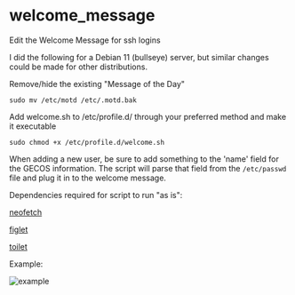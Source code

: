 # welcome_message
Edit the Welcome Message for ssh logins

I did the following for a Debian 11 (bullseye) server, but similar changes could be made for other distributions.

Remove/hide the existing "Message of the Day"

```
sudo mv /etc/motd /etc/.motd.bak
```

Add welcome.sh to /etc/profile.d/ through your preferred method and make it executable

```
sudo chmod +x /etc/profile.d/welcome.sh
```

When adding a new user, be sure to add something to the 'name' field for the GECOS information. The script will parse that field from the `/etc/passwd` file and plug it in to the welcome message.

Dependencies required for script to run "as is":

[neofetch](https://github.com/dylanaraps/neofetch)

[figlet](http://www.figlet.org/)

[toilet](http://caca.zoy.org/wiki/toilet)

Example:

![example](https://us-east-1.linodeobjects.com/baitbucket/welcome.sh_example_image.jpg)


